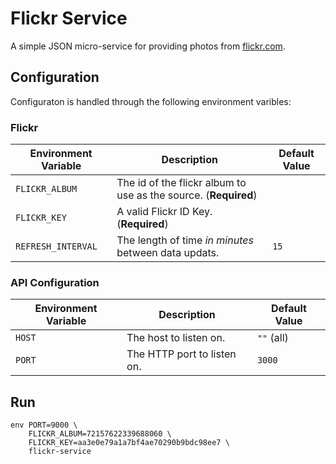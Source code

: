 # Flickr Service

A simple JSON micro-service for providing photos from [flickr.com][flickr].

## Configuration

Configuraton is handled through the following environment varibles:

### Flickr
| Environment Variable |                           Description                           | Default Value |
|----------------------|-----------------------------------------------------------------|---------------|
| `FLICKR_ALBUM`       | The id of the flickr album to use as the source. (**Required**) |               |
| `FLICKR_KEY`         | A valid Flickr ID Key.(**Required**)                            |               |
| `REFRESH_INTERVAL`   | The length of time _in minutes_ between data updats.            | `15`          |

### API Configuration
|  Environment Variable |         Description         | Default Value |
|-----------------------|-----------------------------|---------------|
| `HOST`                | The host to listen on.      | `""` (all)    |
| `PORT`                | The HTTP port to listen on. | `3000`        |


## Run

```shell
env PORT=9000 \
    FLICKR_ALBUM=72157622339688060 \
    FLICKR_KEY=aa3e0e79a1a7bf4ae70290b9bdc98ee7 \
    flickr-service
```

[flickr]: https://www.flickr.com